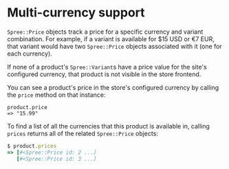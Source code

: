 # Multi-currency support

`Spree::Price` objects track a price for a specific currency and variant
combination. For example, if a variant is available for $15 USD or €7 EUR, that
variant would have two `Spree::Price` objects associated with it (one for each
currency).

<!-- TODO:
  It looks like there are other circumstances where another a Spree::Price
  object would be created in regards to currency. For example, if you sell your
  products in EUR but sell them to multiple countries that have different VAT
  rates.
-->

If none of a product's `Spree::Variant`s have a price value for the site's
configured currency, that product is not visible in the store frontend.

You can see a product's price in the store's configured currency by calling the
`price` method on that instance:

```shell
product.price
=> "15.99"
```

To find a list of all the currencies that this product is available in, calling
`prices` returns all of the related `Spree::Price` objects:

```ruby
$ product.prices
=> [#<Spree::Price id: 2 ...]
   [#<Spree::Price id: 3 ...]
```

